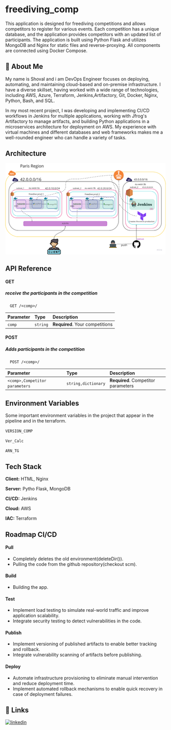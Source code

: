 
# freediving_comp

This application is designed for freediving competitions and allows competitors to register for various events. 
Each competition has a unique database, and the application provides competitors with an updated list of participants. The application is built using Python Flask and utilizes MongoDB and Nginx for static files and reverse-proxying. All components are connected using Docker Compose.


## 🦑 About Me
My name is Shoval and i am DevOps Engineer focuses on deploying, automating, and maintaining cloud-based and on-premise infrastructure. I have a diverse skillset, having worked with a wide range of technologies, including AWS, Azure, Terraform, Jenkins,Artifactory, Git, Docker, Nginx, Python, Bash, and SQL.

In my most recent project, I was developing and implementing CI/CD workflows in Jenkins for multiple applications, working with Jfrog's Artifactory to manage artifacts, and building Python applications in a microservices architecture for deployment on AWS. My experience with virtual machines and different databases and web frameworks makes me a well-rounded engineer who can handle a variety of tasks.

## Architecture
![image](image.png)

## API Reference

#### GET 

##### receive the participants in the competition

```http
  GET /<comp>/
```

| Parameter | Type     | Description                |
| :-------- | :------- | :------------------------- |
| `comp` | `string` | **Required**. Your competitions |

#### POST 

##### Adds participants in the competition

```http
  POST /<comp>/
```

| Parameter | Type     | Description                       |
| :-------- | :------- | :-------------------------------- |
| `<comp>,Competitor parameters`      | `string,dictionary` | **Required**. Competitor parameters |




## Environment Variables

Some important environment variables in the project that appear in the pipeline and in the terraform.

`VERSION_COMP`

`Ver_Calc`

`ARN_TG`


## Tech Stack

**Client:** HTML, Nginx

**Server:** Pytho Flask, MongoDB

**CI/CD:** Jenkins

**Cloud:** AWS 

**IAC:** Terraform 



## Roadmap CI/CD
#### Pull
- Completely deletes the old environment(deleteDir()).
- Pulling the code from the github repository(checkout scm).

#### Build

- Building the app.

#### Test

- Implement load testing to simulate real-world traffic and improve application scalability.
- Integrate security testing to detect vulnerabilities in the code.

#### Publish

- Implement versioning of published artifacts to enable better tracking and rollback.
- Integrate vulnerability scanning of artifacts before publishing.

#### Deploy

- Automate infrastructure provisioning to eliminate manual intervention and reduce deployment time.
- Implement automated rollback mechanisms to enable quick recovery in case of deployment failures.




## 🔗 Links

[![linkedin](https://img.shields.io/badge/linkedin-0A66C2?style=for-the-badge&logo=linkedin&logoColor=white)](www.linkedin.com/in/shoval-astamker-4149a6202)




